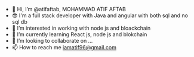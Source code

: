 - 👋 Hi, I’m @atifaftab,   MOHAMMAD ATIF AFTAB
- 😎 I'm a full stack developer with Java and angular with both sql and no sql db
- 👀 I’m interested in working with node js and bloackchain 
- 🌱 I’m currently learning React js, node js and blokchain
- 💞️ I’m looking to collaborate on ...
- 📫 How to reach me iamatif96@gmail.com

<!---
atifaftab/atifaftab is a ✨ special ✨ repository because its `README.md` (this file) appears on your GitHub profile.
You can click the Preview link to take a look at your changes.
--->

